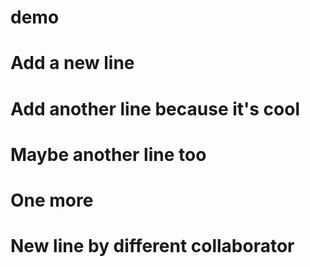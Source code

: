 # demo

# Add a new line

# Add another line because it's cool

# Maybe another line too

# One more 

# New line by different collaborator
